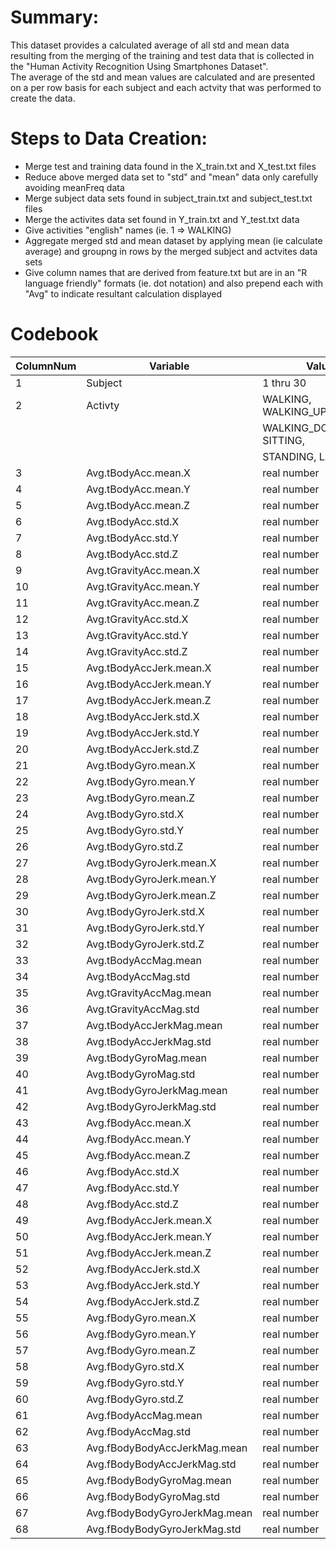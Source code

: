 # Summary:  
   This dataset provides a calculated average of all std and mean data
   resulting from the merging of the training and test data that is 
   collected in the "Human Activity Recognition Using Smartphones Dataset".      
   The average of the std and mean values are calculated and are presented on a per row basis for 
   each subject and each actvity that was performed to create the data. 
            
# Steps to Data Creation: 
  * Merge test and training data found in the X_train.txt and X_test.txt files
  * Reduce above merged data set to "std" and "mean" data only carefully avoiding meanFreq data
  * Merge subject data sets found in subject_train.txt and subject_test.txt files
  * Merge the activites data set found in Y_train.txt and Y_test.txt data
  * Give activities "english" names (ie. 1 => WALKING)
  * Aggregate merged std and mean dataset by applying mean (ie calculate average) and groupng in rows by the merged subject and actvites data sets        
  * Give column names that are derived from feature.txt but are in an "R language friendly" formats (ie. dot notation) and also prepend each with "Avg" to indicate resultant calculation displayed 

# Codebook    

 ColumnNum |  Variable                          |  Values
 --------  |  --------------------------------- |  -----------
    1      | Subject                            | 1 thru 30
    2      | Activty                            | WALKING, WALKING_UPSTAIRS
           |                                    | WALKING_DOWNSTAIRS, SITTING,
           |                                    | STANDING, LAYING
    3      | Avg.tBodyAcc.mean.X                | real number
    4      | Avg.tBodyAcc.mean.Y                | real number
    5      | Avg.tBodyAcc.mean.Z                | real number
    6      | Avg.tBodyAcc.std.X                 | real number
    7      | Avg.tBodyAcc.std.Y                 | real number
    8      | Avg.tBodyAcc.std.Z                 | real number
    9      | Avg.tGravityAcc.mean.X             | real number
    10     | Avg.tGravityAcc.mean.Y             | real number
    11     | Avg.tGravityAcc.mean.Z             | real number
    12     | Avg.tGravityAcc.std.X              | real number
    13     | Avg.tGravityAcc.std.Y              | real number
    14     | Avg.tGravityAcc.std.Z              | real number
    15     | Avg.tBodyAccJerk.mean.X            | real number
    16     | Avg.tBodyAccJerk.mean.Y            | real number
    17     | Avg.tBodyAccJerk.mean.Z            | real number
    18     | Avg.tBodyAccJerk.std.X             | real number
    19     | Avg.tBodyAccJerk.std.Y             | real number
    20     | Avg.tBodyAccJerk.std.Z             | real number
    21     | Avg.tBodyGyro.mean.X               | real number
    22     | Avg.tBodyGyro.mean.Y               | real number
    23     | Avg.tBodyGyro.mean.Z               | real number
    24     | Avg.tBodyGyro.std.X                | real number
    25     | Avg.tBodyGyro.std.Y                | real number
    26     | Avg.tBodyGyro.std.Z                | real number
    27     | Avg.tBodyGyroJerk.mean.X           | real number
    28     | Avg.tBodyGyroJerk.mean.Y           | real number
    29     | Avg.tBodyGyroJerk.mean.Z           | real number
    30     | Avg.tBodyGyroJerk.std.X            | real number
    31     | Avg.tBodyGyroJerk.std.Y            | real number
    32     | Avg.tBodyGyroJerk.std.Z            | real number
    33     | Avg.tBodyAccMag.mean               | real number
    34     | Avg.tBodyAccMag.std                | real number
    35     | Avg.tGravityAccMag.mean            | real number
    36     | Avg.tGravityAccMag.std             | real number
    37     | Avg.tBodyAccJerkMag.mean           | real number
    38     | Avg.tBodyAccJerkMag.std            | real number
    39     | Avg.tBodyGyroMag.mean              | real number
    40     | Avg.tBodyGyroMag.std               | real number
    41     | Avg.tBodyGyroJerkMag.mean          | real number
    42     | Avg.tBodyGyroJerkMag.std           | real number
    43     | Avg.fBodyAcc.mean.X                | real number
    44     | Avg.fBodyAcc.mean.Y                | real number
    45     | Avg.fBodyAcc.mean.Z                | real number
    46     | Avg.fBodyAcc.std.X                 | real number
    47     | Avg.fBodyAcc.std.Y                 | real number
    48     | Avg.fBodyAcc.std.Z                 | real number
    49     | Avg.fBodyAccJerk.mean.X            | real number
    50     | Avg.fBodyAccJerk.mean.Y            | real number
    51     | Avg.fBodyAccJerk.mean.Z            | real number
    52     | Avg.fBodyAccJerk.std.X             | real number
    53     | Avg.fBodyAccJerk.std.Y             | real number
    54     | Avg.fBodyAccJerk.std.Z             | real number
    55     | Avg.fBodyGyro.mean.X               | real number
    56     | Avg.fBodyGyro.mean.Y               | real number
    57     | Avg.fBodyGyro.mean.Z               | real number
    58     | Avg.fBodyGyro.std.X                | real number
    59     | Avg.fBodyGyro.std.Y                | real number
    60     | Avg.fBodyGyro.std.Z                | real number
    61     | Avg.fBodyAccMag.mean               | real number
    62     | Avg.fBodyAccMag.std                | real number
    63     | Avg.fBodyBodyAccJerkMag.mean       | real number
    64     | Avg.fBodyBodyAccJerkMag.std        | real number
    65     | Avg.fBodyBodyGyroMag.mean          | real number
    66     | Avg.fBodyBodyGyroMag.std           | real number
    67     | Avg.fBodyBodyGyroJerkMag.mean      | real number
    68     | Avg.fBodyBodyGyroJerkMag.std       | real number
